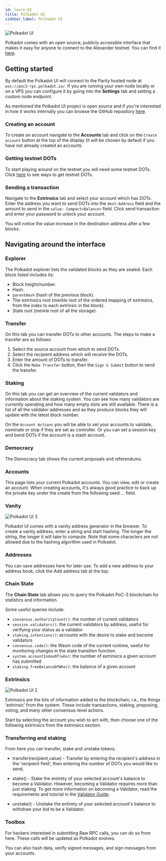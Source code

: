 ```yaml
---
id: learn-UI
title: Polkadot UI
sidebar_label: Polkadot UI
---
```


![Polkadot UI](assets/polkadot_ui_1.png)

Polkadot comes with an open source, publicly accessible interface that makes it easy for anyone to connect to the Alexander testnet. You can find it [here](https://polkadot.js.org/apps/#/explorer).

## Getting started

By default the Polkadot UI will connect to the Parity hosted node at `wss://poc3-rpc.polkadot.io/`. If you are running your own node locally or on a VPS you can configure it by going into the **Settings** tab and setting a custom node endpoint.

As mentioned the Polkadot UI project is open source and if you're interested in how it works internally you can browse the GitHub repository [here](https://github.com/polkadot-js/apps).

### Creating an account

To create an account navigate to the **Accounts** tab and click on the `Create account` button at the top of the display (it will be chosen by default if you have not already created an account).

### Getting testnet DOTs

To start playing around on the testnet you will need some testnet DOTs. Click [here](learn-DOT#getting-testnet-dots) to see ways to get testnet DOTs.

### Sending a transaction

Navigate to the **Extrinsics** tab and select your account which has DOTs. Enter the address you want to send DOTs into the `dest:Address` field and the amount to send in the `value: Compact<Balance>` field. Click send transaction and enter your password to unlock your account.

You will notice the value increase in the destination address after a few blocks.

## Navigating around the interface

### Explorer

The Polkadot explorer lists the validated blocks as they are sealed. Each block listed includes its:

- Block height/number.
- Hash.
- `parentHash` (hash of the previous block).
- The extrinsics root (merkle root of the ordered mapping of extrinsics, from the index to each extrinsic in the block).
- State root (merkle root of all the storage).

### Transfer

On this tab you can transfer DOTs to other accounts. The steps to make a transfer are as follows:

1. Select the source account from which to send DOTs.
2. Select the recipient address which will receive the DOTs.
3. Enter the amount of DOTs to transfer.
4. Click the `Make Transfer` button, then the `Sign & Submit` button to send the transfer.

### Staking

On this tab you can get an overview of the current validators and information about the staking system. You can see how many validators are currently operating and how many empty slots are still available. There is a list of all the validator addresses and as they produce blocks they will update with the latest block number.

On the `Account Actions` you will be able to set your accounts to validate, nominate or stop if they are set as controller. Or you can set a session key and bond DOTs if the account is a stash account.

### Democracy

The Democracy tab shows the current proposals and referendums.

### Accounts

This page lists your current Polkadot accounts. You can view, edit or create an account. When creating accounts, it's always good practice to back up the private key under the create from the following seed ... field.

### Vanity

![Polkadot UI 3](assets/polkadot_ui_3.png)

Polkadot UI comes with a vanity address generator in the browser. To create a vanity address, enter a string and start hashing. The longer the string, the longer it will take to compute. Note that some characters are not allowed due to the hashing algorithm used in Polkadot.

### Addresses

You can save addresses here for later use. To add a new address to your address book, click the Add address tab at the top.

### Chain State

The **Chain State** tab allows you to query the Polkadot PoC-3 blockchain for statistics and information.

Some useful queries include:

- `consensus.authorityCount()`: the number of current validators
- `session.validators()`: the current validators by address, useful for verifying your status as a validator
- `staking.intentions()`: accounts with the desire to stake and become validators
- `consensus.code()`: the Wasm code of the current runtime, useful for monitoring changes in the state transition function
- `system.accountIndexOf(who)`: the number of extrinsics a given account has submitted
- `staking.freeBalanceOfWho()`: the balance of a given account

### Extrinsics

![Polkadot UI 2](assets/polkadot_ui_2.png)

Extrinsics are the bits of information added to the blockchain, i.e., the things 'extrinsic' from the system. These include transactions, staking, proposing, voting, and many other consensus-level actions.

Start by selecting the account you wish to act with, then choose one of the following extrinsics from the extrinsics section.

### Transferring and staking

From here you can transfer, stake and unstake tokens.

- transfer(recipient,value) - Transfer by entering the recipient's address in the 'recipient field', then entering the number of DOTs you would like to send.

- stake() - Stake the entirety of your selected account's balance to become a Validator. However, becoming a Validator requires more than just staking. To get more information on becoming a Validator, read the requirements and tutorial in the [Validator Guide](maintain-guides-how-to-validate).

- unstake() - Unstake the entirety of your selected account's balance to withdraw your bid to be a Validator.

### Toolbox

For hackers interested in submitting Raw RPC calls, you can do so from here. These calls will be updated as Polkadot evolves.

You can also hash data, verify signed messages, and sign messages from your accounts.
